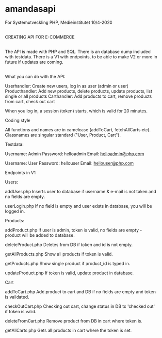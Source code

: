 # amandasapi

For Systemutveckling PHP, Medieinstitutet 10/4-2020
<br><br>

CREATING API FOR E-COMMERCE<br><br>

The API is made with PHP and SQL. There is an database dump included with testdata. There is a V1 with endpoints, to be able to make 
V2 or more in future if updates are coming.
<br><br>

What you can do with the API:

Userhandler: Create new users, log in as user (admin or user)
Producthandler: Add new products, delete products, update products, list single or all products
Carthandler: Add products to cart, remove products from cart, check out cart


When you log in, a session (token) starts, which is valid for 20 minutes.



Coding style

All functions and names are in camelcase (addToCart, fetchAllCarts etc). Classnames are singular standard ("User, Product, Cart").



Testdata:

Username: Admin
Password: helloadmin
Email: helloadmin@php.com

Username: User
Password: hellouser
Email: hellouser@php.com




Endpoints in V1


Users:

addUser.php
Inserts user to database if username & e-mail is not taken and no fields are empty.

userLogin.php
If no field is empty and user exists in database, you will be logged in.


Products:

addProduct.php
If user is admin, token is valid, no fields are empty - product will be added to database.

deleteProduct.php
Deletes from DB if token and id is not empty.

getAllProducts.php
Show all products if token is valid.

getProducts.php
Show single product if product_id is typed in.

updateProduct.php
If token is valid, update product in database.



Cart

addToCart.php
Add product to cart and DB if no fields are empty and token is vaildated.

checkOutCart.php
Checking out cart, change status in DB to 'checked out' if token is valid.

deleteFromCart.php
Remove product from DB in cart where token is.

getAllCarts.php
Gets all products in cart where the token is set.


